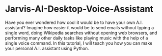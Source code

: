 # Jarvis-AI-Desktop-Voice-Assistant 
Have you ever wondered how cool it would be to have your own  A.I. assistant? Imagine how easier it would be to send emails without typing a single word, doing Wikipedia searches without opening web browsers, and performing many other daily tasks like playing music with the help of a single voice command. In this tutorial, I will teach you how you can make your personal A.I. assistant using  Python.

